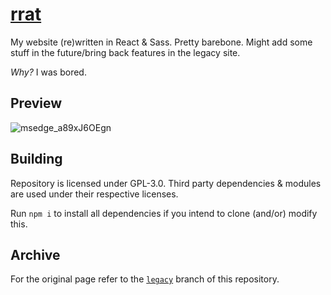 # [rrat](https://kyrie25.me)

My website (re)written in React & Sass. Pretty barebone. Might add some stuff in the future/bring back features in the legacy site.

_Why?_ I was bored.

## Preview

![msedge_a89xJ6OEgn](https://user-images.githubusercontent.com/77577746/168086615-ad24955e-2bad-45b7-b400-86c6ec80ce04.gif)

## Building

Repository is licensed under GPL-3.0. Third party dependencies & modules are used under their respective licenses.

Run `npm i` to install all dependencies if you intend to clone (and/or) modify this.

## Archive

For the original page refer to the [`legacy`](https://github.com/kyrie25/portfolio/tree/legacy) branch of this repository.
